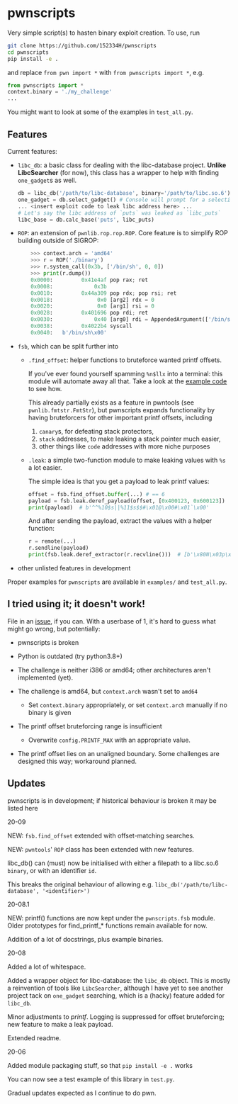 # pwnscripts
Very simple script(s) to hasten binary exploit creation. To use, run
```bash
git clone https://github.com/152334H/pwnscripts
cd pwnscripts
pip install -e .
```
and replace `from pwn import *` with `from pwnscripts import *`, e.g.

```python
from pwnscripts import *
context.binary = './my_challenge'
...
```

You might want to look at some of the examples in `test_all.py`.

## Features

Current features:
  * `libc_db`: a basic class for dealing with the libc-database project. **Unlike LibcSearcher** (for now), this class has a wrapper to help with finding `one_gadget`s as well.
    ```python
    db = libc_db('/path/to/libc-database', binary='/path/to/libc.so.6') # e.g. libc6_2.27-3ubuntu1.2_amd64
    one_gadget = db.select_gadget() # Console will prompt for a selection.
    ... <insert exploit code to leak libc address here> ...
    # Let's say the libc address of `puts` was leaked as `libc_puts`
    libc_base = db.calc_base('puts', libc_puts)
    ```
  * `ROP`: an extension of `pwnlib.rop.rop.ROP`. Core feature is to simplify ROP building outside of SIGROP:
    ```python
		>>> context.arch = 'amd64'
		>>> r = ROP('./binary')
		>>> r.system_call(0x3b, ['/bin/sh', 0, 0])
		>>> print(r.dump())
		0x0000:         0x41e4af pop rax; ret
		0x0008:             0x3b
		0x0010:         0x44a309 pop rdx; pop rsi; ret
		0x0018:              0x0 [arg2] rdx = 0
		0x0020:              0x0 [arg1] rsi = 0
		0x0028:         0x401696 pop rdi; ret
		0x0030:             0x40 [arg0] rdi = AppendedArgument(['/bin/sh'], 0x0)
		0x0038:         0x4022b4 syscall
		0x0040:   b'/bin/sh\x00'
    ```
  * `fsb`, which can be split further into
    * `.find_offset`: helper functions to bruteforce wanted printf offsets.

      If you've ever found yourself spamming `%n$llx` into a terminal: this module will automate away all that. Take a look at the [example code](test_all.py) to see how.

      This already partially exists as a feature in pwntools (see `pwnlib.fmtstr.FmtStr`), but pwnscripts expands functionality by having bruteforcers for other important printf offsets, including
      1. `canary`s, for defeating stack protectors,
      2. `stack` addresses, to make leaking a stack pointer much easier,
      3. other things like `code` addresses with more niche purposes
    * `.leak`: a simple two-function module to make leaking values with `%s` a lot easier.

      The simple idea is that you get a payload to leak printf values:
      ```python
      offset = fsb.find_offset.buffer(...) # == 6
      payload = fsb.leak.deref_payload(offset, [0x400123, 0x600123])
      print(payload)  # b'^^%10$s||%11$s$$#\x01@\x00#\x01`\x00'
      ```
      And after sending the payload, extract the values with a helper function:
      ```python
      r = remote(...)
      r.sendline(payload)
      print(fsb.leak.deref_extractor(r.recvline()))  # [b'\x80N\x03p\x94\x7f', b' \xeb\x04p\x94\x7f']
      ```
 * other unlisted features in development

Proper examples for `pwnscripts` are available in `examples/` and `test_all.py`.
## I tried using it; it doesn't work!

File in an [issue](https://github.com/152334H/pwnscripts/issues), if you can. With a userbase of 1, it's hard to guess what might go wrong, but potentially:
 * pwnscripts is broken
 * Python is outdated (try python3.8+)
 * The challenge is neither i386 or amd64; other architectures aren't implemented (yet).
 * The challenge is amd64, but `context.arch` wasn't set to `amd64`

     * Set `context.binary` appropriately, or set `context.arch` manually if no binary is given
 * The printf offset bruteforcing range is insufficient

     * Overwrite `config.PRINTF_MAX` with an appropriate value.

 * The printf offset lies on an unaligned boundary. Some challenges are designed this way; workaround planned.

## Updates

pwnscripts is in development; if historical behaviour is broken it may be listed here

20-09

NEW: `fsb.find_offset` extended with offset-matching searches.

NEW: `pwntools`' `ROP` class has been extended with new features.

libc_db() can (must) now be initialised with either a filepath to a libc.so.6 `binary`, or with an identifier `id`. 

This breaks the original behaviour of allowing e.g. `libc_db('/path/to/libc-database', '<identifier>')`

20-08.1

NEW: printf() functions are now kept under the `pwnscripts.fsb` module. Older prototypes for find_printf_* functions remain available for now.

Addition of a lot of docstrings, plus example binaries.

20-08

Added a lot of whitespace.

Added a wrapper object for libc-database: the `libc_db` object. This is mostly a reinvention of tools like `LibcSearcher`, although I have yet to see another project tack on `one_gadget` searching, which is a (hacky) feature added for `libc_db`.

Minor adjustments to *printf*. Logging is suppressed for offset bruteforcing; new feature to make a leak payload.

Extended readme.

20-06

Added module packaging stuff, so that `pip install -e .` works

You can now see a test example of this library in `test.py`.

Gradual updates expected as I continue to do pwn.
